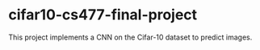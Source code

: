 # cifar10-cs477-final-project
This project implements a CNN on the Cifar-10 dataset to predict images.
